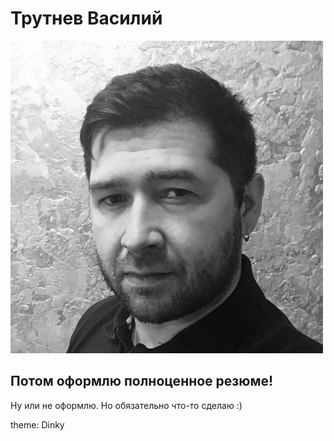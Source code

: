 # Трутнев Василий
![Alt text](moya_fotka.jpeg)

## Потом оформлю полноценное резюме!

Ну или не оформлю. Но обязательно что-то сделаю :)

theme: Dinky